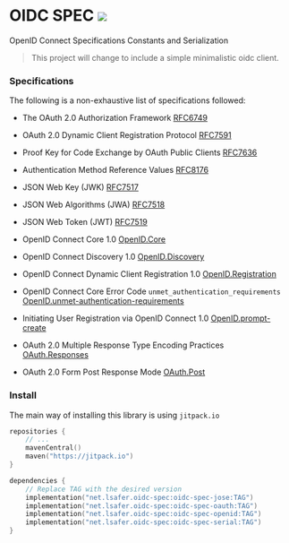 # OIDC SPEC [![](https://jitpack.io/v/net.lsafer/oidc-spec.svg)](https://jitpack.io/#net.lsafer/oidc-spec)

OpenID Connect Specifications Constants and Serialization

> This project will change to include a simple minimalistic oidc client.

### Specifications

The following is a non-exhaustive list of specifications followed:

- The OAuth 2.0 Authorization Framework [RFC6749](https://datatracker.ietf.org/doc/html/rfc6749)
- OAuth 2.0 Dynamic Client Registration Protocol [RFC7591](https://datatracker.ietf.org/doc/html/rfc7591)
- Proof Key for Code Exchange by OAuth Public Clients [RFC7636](https://datatracker.ietf.org/doc/html/rfc7636)
- Authentication Method Reference Values [RFC8176](https://datatracker.ietf.org/doc/html/rfc8176)

- JSON Web Key (JWK) [RFC7517](https://datatracker.ietf.org/doc/html/rfc7517)
- JSON Web Algorithms (JWA) [RFC7518](https://datatracker.ietf.org/doc/html/rfc7518)
- JSON Web Token (JWT) [RFC7519](https://datatracker.ietf.org/doc/html/rfc7519)

- OpenID Connect Core 1.0
  [OpenID.Core](https://openid.net/specs/openid-connect-core-1_0.html)
- OpenID Connect Discovery 1.0
  [OpenID.Discovery](https://openid.net/specs/openid-connect-discovery-1_0.html)
- OpenID Connect Dynamic Client Registration 1.0
  [OpenID.Registration](https://openid.net/specs/openid-connect-registration-1_0.html)
- OpenID Connect Core Error Code `unmet_authentication_requirements`
  [OpenID.unmet-authentication-requirements](https://openid.net/specs/openid-connect-unmet-authentication-requirements-1_0.html)
- Initiating User Registration via OpenID Connect 1.0
  [OpenID.prompt-create](https://openid.net/specs/openid-connect-prompt-create-1_0.html)
- OAuth 2.0 Multiple Response Type Encoding Practices
  [OAuth.Responses](https://openid.net/specs/oauth-v2-multiple-response-types-1_0.html)
- OAuth 2.0 Form Post Response Mode
  [OAuth.Post](http://openid.net/specs/oauth-v2-form-post-response-mode-1_0.html)

### Install

The main way of installing this library is using `jitpack.io`

```kts
repositories {
    // ...
    mavenCentral()
    maven("https://jitpack.io")
}

dependencies {
    // Replace TAG with the desired version
    implementation("net.lsafer.oidc-spec:oidc-spec-jose:TAG")
    implementation("net.lsafer.oidc-spec:oidc-spec-oauth:TAG")
    implementation("net.lsafer.oidc-spec:oidc-spec-openid:TAG")
    implementation("net.lsafer.oidc-spec:oidc-spec-serial:TAG")
}
```
